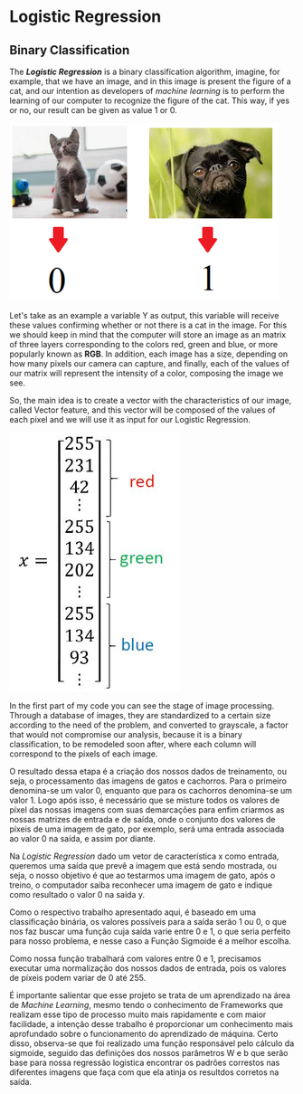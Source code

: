 # Logistic Regression

## Binary Classification

The __*Logistic Regression*__ is a binary classification algorithm, imagine, for example, that we have an image, and in this image is present the figure of a cat, and our intention as developers of *machine learning* is to perform the learning of our computer to recognize the figure of the cat. This way, if yes or no, our result can be given as value 1 or 0.

![Binary Classification with cats and dogs](https://github.com/ViniciusRubens/Logistic-Regression/blob/main/Images/Fig1.png)

Let's take as an example a variable Y as output, this variable will receive these values confirming whether or not there is a cat in the image. For this we should keep in mind that the computer will store an image as an matrix of three layers corresponding to the colors red, green and blue, or more popularly known as __RGB__. In addition, each image has a size, depending on how many pixels our camera can capture, and finally, each of the values of our matrix will represent the intensity of a color, composing the image we see.

So, the main idea is to create a vector with the characteristics of our image, called Vector feature, and this vector will be composed of the values of each pixel and we will use it as input for our Logistic Regression. 

![Reshape Feature Vector](https://github.com/ViniciusRubens/Logistic-Regression/blob/main/Images/Fig2.png)

In the first part of my code you can see the stage of image processing. Through a database of images, they are standardized to a certain size according to the need of the problem, and converted to grayscale, a factor that would not compromise our analysis, because it is a binary classification, to be remodeled soon after, where each column will correspond to the pixels of each image.

O resultado dessa etapa é a criação dos nossos dados de treinamento, ou seja, o processamento das imagens de gatos e cachorros. Para o primeiro denomina-se um valor 0, enquanto que para os cachorros denomina-se um valor 1. Logo após isso, é necessário que se misture todos os valores de píxel das nossas imagens com suas demarcações para enfim criarmos as nossas matrizes de entrada e de saída, onde o conjunto dos valores de píxeis de uma imagem de gato, por exemplo, será uma entrada associada ao valor 0 na saída, e assim por diante.

Na *Logistic Regression* dado um vetor de característica x como entrada, queremos uma saída que prevê a imagem que está sendo mostrada, ou seja, o nosso objetivo é que ao testarmos uma imagem de gato, após o treino, o computador saiba reconhecer uma imagem de gato e indique como resultado o valor 0 na saída y.

Como o respectivo trabalho apresentado aqui, é baseado em uma classificação binária, os valores possíveis para a saída serão 1 ou 0, o que nos faz buscar uma função cuja saída varie entre 0 e 1, o que seria perfeito para nosso problema, e nesse caso a Função Sigmoide é a melhor escolha.

Como nossa função trabalhará com valores entre 0 e 1, precisamos executar uma normalização dos nossos dados de entrada, pois os valores de píxeis podem variar de 0 até 255. 

É importante salientar que esse projeto se trata de um aprendizado na área de *Machine Learning*, mesmo tendo o conhecimento de Frameworks que realizam esse tipo de processo muito mais rapidamente e com maior facilidade, a intenção desse trabalho é proporcionar um conhecimento mais aprofundado sobre o funcionamento do aprendizado de máquina. Certo disso, observa-se que foi realizado uma função responsável pelo cálculo da sigmoide, seguido das definições dos nossos parâmetros W e b que serão base para nossa regressão logística encontrar os padrões correstos nas diferentes imagens que faça com que ela atinja os resultdos corretos na saída.



